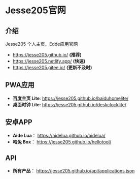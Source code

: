 # Jesse205官网

## 介绍

Jesse205 个人主页、Edde应用官网

* <https://jesse205.github.io/> __(推荐)__
* <https://jesse205.netlify.app/> __(快速)__
* <https://jesse205.gitee.io/> __(更新不及时)__

## PWA应用

* __百度主页 Lite__: <https://jesse205.github.io/baiduhomelite/>
* __桌面时钟 Lite__: <https://jesse205.github.io/deskclocklite/>

## 安卓APP

* __Aide Lua__： <https://aidelua.github.io/aidelua/>
* __哈兔 Box__： <https://jesse205.github.io/hellotool/>

## API

* __所有产品__： <https://jesse205.github.io/api/applications.json>
